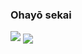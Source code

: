 ### Ohayō sekai

<picture>
  <source
    srcset="https://github-readme-stats.vercel.app/api?username=Wkyouma&show_icons=true&theme=dark"
    media="(prefers-color-scheme: dark)"
  />
  <source
    srcset="https://github-readme-stats.vercel.app/api?username=Wkyouma&show_icons=true"
    media="(prefers-color-scheme: purple), (prefers-color-scheme: no-preference)"
  />
  <img src="https://github-readme-stats.vercel.app/api?username=Wkyouma&show_icons=true" />
</picture>



<a href="https://github.com/Wkyouma/convoychat">
  <img align="center" src="https://github-readme-stats.vercel.app/api/pin/?username=Wkyouma&repo=convoychat" />
</a>
